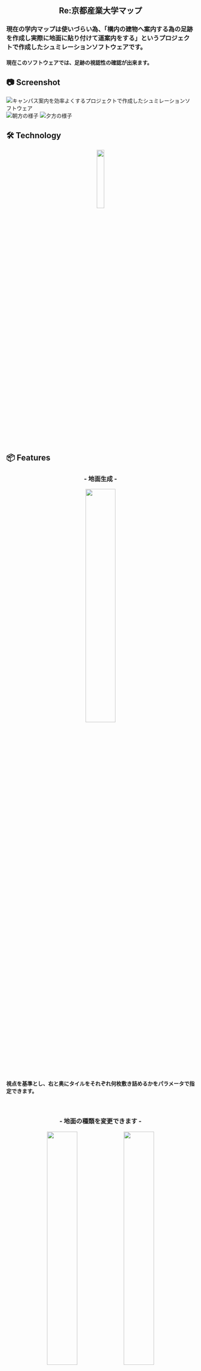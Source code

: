<h2 align="center">Re:京都産業大学マップ</h2>
<h3>現在の学内マップは使いづらい為、「構内の建物へ案内する為の足跡を作成し実際に地面に貼り付けて道案内をする」というプロジェクトで作成したシュミレーションソフトウェアです。</h3>

<h4>現在このソフトウェアでは、足跡の視認性の確認が出来ます。</h4>

## 📷 Screenshot
![キャンパス案内を効率よくするプロジェクトで作成したシュミレーションソフトウェア](https://user-images.githubusercontent.com/60394438/101273802-ff912580-37db-11eb-99ef-d4f0fdc11bc2.png)
![朝方の様子](https://user-images.githubusercontent.com/60394438/101273808-07e96080-37dc-11eb-9ec3-c23e8327db27.png)
![夕方の様子](https://user-images.githubusercontent.com/60394438/101273805-061f9d00-37dc-11eb-9fd2-e5761e312d8d.png)

## 🛠 Technology
<p align="center">
  <a href="https://unity.com/ja"><img src="https://user-images.githubusercontent.com/60394438/101274070-57309080-37de-11eb-9a54-020f94bee1e3.png" width="20%;" /></a>
  <br>
</p>

## 📦 Features

<h3 align="center">- 地面生成 -</h3>

<p align="center">
  <img src="https://〜.jpg" width=40%>
</p>
<h4>視点を基準とし、右と奥にタイルをそれぞれ何枚敷き詰めるかをパラメータで指定できます。</h4>
<br>

<h3 align="center">- 地面の種類を変更できます -</h3>

<p align="center">
  <img src="https://user-images.githubusercontent.com/60394438/101274886-0a9c8380-37e5-11eb-8150-d88e343c3b8f.png" width=40%>
  <img src="https://user-images.githubusercontent.com/60394438/101274891-112afb00-37e5-11eb-80e0-b088fca9a1f5.png" width=40%>
  <img src="https://user-images.githubusercontent.com/60394438/101274893-12f4be80-37e5-11eb-8001-b8c7b973b761.png" width=40%>
  <img src="https://user-images.githubusercontent.com/60394438/101274895-15571880-37e5-11eb-804a-bd4285cb0d2f.png" width=40%>
</p>
<h4>テクスチャを変えることで、様々な場所で視認性のシュミレーションができます。</h4>
<br>

<h3 align="center">- シュミレーションをして制作費のコスト削減 -</h3>

<p align="center">
  <img src="https://〜.jpg" width=40%>
</p>
<h4>足跡はPNG形式なので、チームのデザイナーが用意してくれた足跡を素早く試せます。またシュミレーションを行うことで実際に作った時のミスマッチを減らせます。</h4>
<br>

<h3 align="center">- 空間の明暗や足跡のサイズや色を変更できます -</h3>

<p align="center">
  <img src="https://〜.jpg" width=40%>
</p>
<h4>UnityのSkyboxやライトを変更することで、空間の明暗を変える事ができます。また取り込んだ足跡は拡大縮小など変形も可能です。</h4>
<br>
